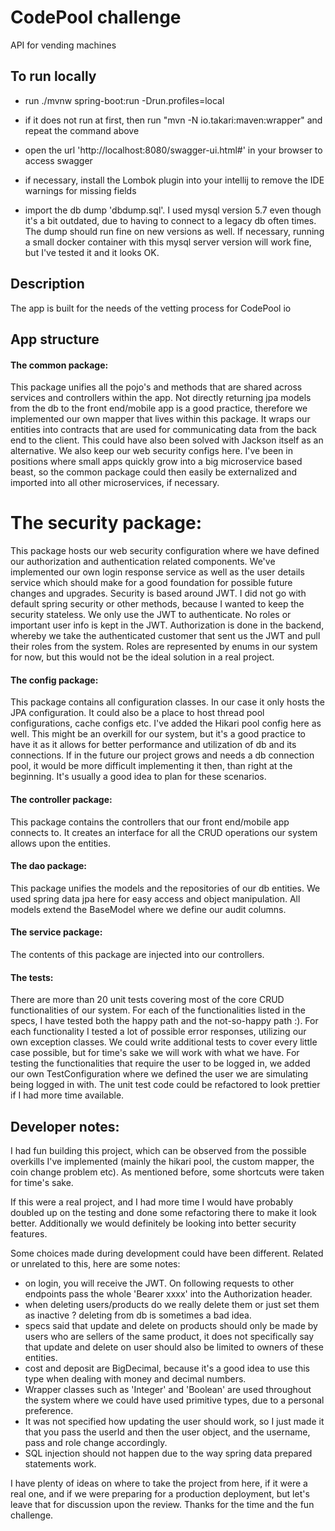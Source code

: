 # CodePool challenge

API for vending machines

## To run locally

* run ./mvnw spring-boot:run -Drun.profiles=local

* if it does not run at first, then run "mvn -N io.takari:maven:wrapper" and repeat the command above

* open the url 'http://localhost:8080/swagger-ui.html#' in your browser to access swagger

* if necessary, install the Lombok plugin into your intellij to remove the IDE warnings for missing fields

* import the db dump 'dbdump.sql'. I used mysql version 5.7 even though it's a bit outdated,
due to having to connect to a legacy db often times. The dump should run fine on new versions as well. 
If necessary, running a small docker container with this mysql server version will work fine, but I've tested it
and it looks OK.


## Description

The app is built for the needs of the vetting process for CodePool io

## App structure

#### The common package: 
This package unifies all the pojo's and methods that are shared across services and controllers within the app.
Not directly returning jpa models from the db to the front end/mobile app is a good practice,
therefore we implemented our own mapper that lives within this package. It wraps our entities into 
contracts that are used for communicating data from the back end to the client.
This could have also been solved with Jackson itself as an alternative.
We also keep our web security configs here.
I've been in positions where small apps quickly grow into a big microservice based beast, 
so the common package could then easily be externalized and imported into all other microservices, if necessary.

# The security package:
This package hosts our web security configuration where we have defined our
authorization and authentication related components.
We've implemented our own login response service as well as the user details service
which should make for a good foundation for possible future changes and upgrades.
Security is based around JWT. I did not go with default spring security or other methods,
because I wanted to keep the security stateless. We only use the JWT to authenticate.
No roles or important user info is kept in the JWT. 
Authorization is done in the backend,
whereby we take the authenticated customer that sent us the JWT and pull their roles from the system.
Roles are represented by enums in our system for now, but this would not be the ideal solution in a real project.


#### The config package:
This package contains all configuration classes. In our case it only hosts the JPA configuration.
It could also be a place to host thread pool configurations, cache configs etc.
I've added the Hikari pool config here as well. This might be an overkill for our system,
but it's a good practice to have it as it allows for better performance and utilization of
db and its connections. If in the future our project grows and needs a db connection pool,
it would be more difficult implementing it then, than right at the beginning.
It's usually a good idea to plan for these scenarios.

#### The controller package:
This package contains the controllers that our front end/mobile app connects to.
It creates an interface for all the CRUD operations our system allows upon the entities.

#### The dao package:
This package unifies the models and the repositories of our db entities.
We used spring data jpa here for easy access and object manipulation.
All models extend the BaseModel where we define our audit columns.


#### The service package:
The contents of this package are injected into our controllers.

#### The tests:
There are more than 20 unit tests covering most of the core CRUD functionalities of our system.
For each of the functionalities listed in the specs, 
I have tested both the happy path and the not-so-happy path :).
For each functionality I tested a lot of possible error responses,
utilizing our own exception classes.
We could write additional tests to cover every little case possible,
but for time's sake we will work with what we have.
For testing the functionalities that require the user to be logged in,
we added our own TestConfiguration where we defined the user we are simulating being logged in with.
The unit test code could be refactored to look prettier if I had more time available.


## Developer notes:
I had fun building this project, which can be observed from 
the possible overkills I've implemented (mainly the hikari pool, the custom mapper, the coin change problem etc).
As mentioned before, some shortcuts were taken for time's sake.

If this were a real project, and I had more time I would have probably doubled up on the testing 
and done some refactoring there to make it look better.
Additionally we would definitely be looking into better security features.


Some choices made during development could have been different. 
Related or unrelated to this, here are some notes:
- on login, you will receive the JWT. On following requests to other endpoints pass the whole 'Bearer xxxx' into the Authorization header.
- when deleting users/products do we really delete them or just set them as inactive ? deleting from db is sometimes a bad idea.
- specs said that update and delete on products should only be made by users who are sellers of the same product,
it does not specifically say that update and delete on user should also be limited to owners of these entities.
- cost and deposit are BigDecimal, because it's a good idea to use this type when dealing with money and decimal numbers.
- Wrapper classes such as 'Integer' and 'Boolean' are used throughout the system where we could have used primitive types, due to a personal preference. 
- It was not specified how updating the user should work, so I just made it that you pass the userId and then the user object,
and the username, pass and role change accordingly.
- SQL injection should not happen due to the way spring data prepared statements work.

I have plenty of ideas on where to take the project from here, if it were a real one, and if we
were preparing for a production deployment, but let's leave that for discussion upon the review.
Thanks for the time and the fun challenge.





